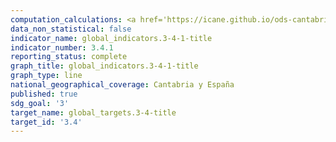 ```yaml
---
computation_calculations: <a href='https://icane.github.io/ods-cantabria/assets/pdf/3.4.1.1.pdf' target='_blank'>Tasa de mortalidad atribuida a las enfermedades cardiovasculares</a><br><a href='https://icane.github.io/ods-cantabria/assets/pdf/3.4.1.2.pdf' target='_blank'>Tasa de mortalidad atribuida a las enfermedades respiratorias crónicas</a><br><a href='https://icane.github.io/ods-cantabria/assets/pdf/3.4.1.3.pdf' target='_blank'>Tasa de mortalidad atribuida a la diabetes</a><br><a href='https://icane.github.io/ods-cantabria/assets/pdf/3.4.1.4.pdf' target='_blank'>Tasa de mortalidad atribuida al cáncer</a>
data_non_statistical: false
indicator_name: global_indicators.3-4-1-title
indicator_number: 3.4.1
reporting_status: complete
graph_title: global_indicators.3-4-1-title
graph_type: line
national_geographical_coverage: Cantabria y España
published: true
sdg_goal: '3'
target_name: global_targets.3-4-title
target_id: '3.4'
---
```

